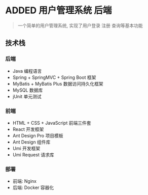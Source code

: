 # ADDED 用户管理系统 后端

> 一个简单的用户管理系统, 实现了用户登录 注册 查询等基本功能

## 技术栈
### 后端
- Java 编程语言
- Spring + SpringMVC + Spring Boot 框架
- MyBatis + MyBatis Plus 数据访问持久化框架
- MySQL 数据库
- jUnit 单元测试

### 前端
- HTML + CSS + JavaScript 前端三件套
- React 开发框架
- Ant Design Pro 项目模板
- Ant Design 组件库
- Umi 开发框架
- Umi Request 请求库

### 部署
- 前端: Nginx
- 后端: Docker 容器化